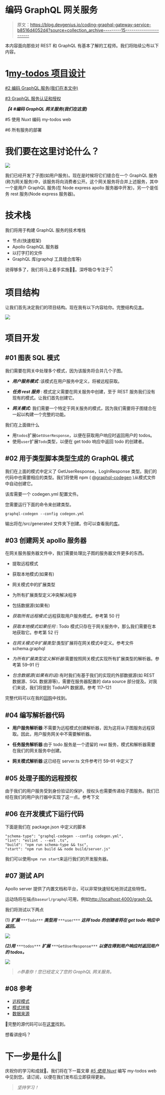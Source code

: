 # 编码 GraphQL 网关服务

> 原文：<https://blog.devgenius.io/coding-graphql-gateway-service-b8516d4052d4?source=collection_archive---------15----------------------->

本内容面向那些对 REST 和 GraphQL 有基本了解的工程师。我们将陆续公布以下内容。

# 1[my-todos 项目设计](https://medium.com/@sofikul.m/design-my-todos-project-with-graphql-rest-microservices-482cffc7729b)

[#2 编码 GraphQL 服务(我们在本文中)](https://medium.com/@sofikul.m/coding-graphql-services-eafd9235fdf7)

[#3 GraphQL 服务认证和授权](https://medium.com/@sofikul.m/6894d6f40ac0)

***【4 #编码 GraphQL 网关服务(我们在这里)***

#5 使用 Nuxt 编码 my-todos web

#6 所有服务的部署

# 我们要在这里讨论什么？

![](img/d9795c968daece8789927560be19befa.png)

我们已经开发了子图(如用户服务)。现在是时候将它们缝合在一个 GraphQL 服务(称为网关服务)中，该服务将向消费者公开。这个网关服务将合并上述服务，其中一个是用户 GraphQL 服务(在 Node express apollo 服务器中开发)，另一个是任务 rest 服务(Node express 服务器)。

# 技术栈

我们将用于构建 GraphQL 服务的技术堆栈

*   节点(快速框架)
*   Apollo GraphQL 服务器
*   以打字打的文件
*   GraphQL 库(graphql 工具缝合库等)

说得够多了，我们将马上着手实施👨‍💻。深呼吸😊专注于👇

# 项目结构

让我们首先决定我们的项目结构。现在我有以下内容给你。完整结构见[本](https://github.com/Sofiukl/my-todos-gateway-gql)。

![](img/ead8996314688b312c96e7f27c1a7171.png)

# 项目开发

## #01 图表 SQL 模式

我们需要在网关中处理多个模式，因为该服务将合并几个子图。

*   ***用户服务模式*** :该模式在用户服务中定义，将被远程获取。
*   ***任务 rest 服务*** *:* 模式定义需要在网关服务中创建，至于 REST 服务我们没有现有的模式。让我们首先创建它。

*   ***网关模式:*** 我们需要一个特定于网关服务的模式，因为我们需要将子图缝合在一起以构建一个完整的功能。

我们在上面做什么

*   用`todos`扩展`GetUserResponse`，以便在获取用户响应时返回用户的 todos。
*   使用`user`扩展`Todo`类型，以便在 get todo 响应中返回 todo 的创建者。

## #02 用于类型脚本类型生成的 GraphQL 模式

我们在上面的模式中定义了 GetUserResponse，LogInResponse 类型。我们的代码中也需要相应的类型。我们将使用 npm ( [@graphql-codegen](https://www.npmjs.com/package/@graphql-codegen/cli) )从模式文件中自动创建它。

该库需要一个 codegen.yml 配置文件。

您需要运行下面的命令来创建类型。

```
graphql-codegen --config codegen.yml
```

输出将在/src/generated 文件夹下创建。你可以查看我的[库](https://github.com/Sofiukl/my-todos-gateway-gql)。

## #03 创建网关 apollo 服务器

在网关服务服务器文件中，我们需要处理比子图的服务器文件更多的东西。

*   提取远程模式
*   获取本地模式(如果有)
*   网关模式中的扩展类型
*   为所有扩展类型定义冲突解决程序
*   包括数据源(如果有)

*   *获取所有远程模式*:远程获取用户服务模式。参考第 50 行
*   *获取本地模式如果任何* : Todo 模式只存在于网关服务中，那么我们需要在本地获取它。参考第 52 行
*   *在网关模式中扩展类型*:类型扩展将在网关模式中定义。参考文件 schema.graphql
*   *为所有扩展类型定义解析器*:需要按照网关模式实现所有扩展类型的解析器。参考第 59–91 行
*   *包含数据源(如果有的话)*:有时我们有基于我们的实现的外部数据源(如 REST 数据源、SQL 数据源等)，需要在服务器配置的 data source 部分提及。对我们来说，我们将提到 TodoAPI 数据源。参考 117–121

完整代码可以在我的[回购](https://github.com/Sofiukl/my-todos-gateway-gql)中找到。

## #04 编写解析器代码

*   **用户服务解析器**:不需要为远程模式创建解析器，因为这将从子图服务远程获取。因此，用户服务网关中不需要解析器。
*   **任务服务解析器**:由于 todo 服务是一个遗留的 rest 服务，模式和解析器需要在我们的网关服务中创建。

*   **网关模式解析器**:这已经在 server.ts 文件参考行 59–91 中定义了

## #05 处理子图的远程授权

由于我们的用户服务受到身份验证的保护，授权头也需要传递给子图服务。我们已经在我们的用户执行器中实现了这一点。参考下文

## #06 在开发模式下运行代码

下面是我们在 package.json 中定义的脚本

```
"schema-type": "graphql-codegen --config codegen.yml",
"lint": "eslint . --ext .ts",
"build": "npm run schema-type && tsc",
"start": "npm run build && node build/server.js"
```

我们可以使用`npm run start`来运行我们的开发服务器。

## #07 测试 API

Apollo server 提供了内置文档和平台，可以非常快速轻松地测试这些特性。

运动场将在端点`baseurl/graphql`可用，例如[http://localhost:4000/graph QL](http://localhost:4000/graphql)

我们将测试以下两点

(1) ***扩展*** `***Todo***` ***类型用*** `***user***` ***这样 todo 的创建者将在 get todo 响应中返回。***

![](img/e6463a731807d9c1ba997a482d02f252.png)

***(2)用*** `***todos***` ***扩展*** `***GetUserResponse***` ***以便在得到用户响应时返回用户的 todos。***

![](img/0d35cb5d3f19b63f9adbc6808297f8a1.png)

> *🔥恭喜你！您已经定义了您的 GraphQL 网关服务。*

## #08 参考

*   [远程模式](https://www.the-guild.dev/graphql/tools/docs/remote-schemas)
*   [模式拼接](https://www.the-guild.dev/graphql/tools/docs/schema-stitching/stitch-combining-schemas)
*   [数据来源](https://www.apollographql.com/docs/apollo-server/v3)

🌟完整的源代码可以在[这里](https://github.com/Sofiukl/my-todos-gateway-gql)找到。

想看讲座吗？

# 下一步是什么💁

庆祝你的学习和成就🎉。我们将在下一篇文章 [*#5 使用 Nuxt*](https://medium.com/@sofikul.m/coding-my-todos-web-to-consume-graphql-service-1e78302e7a04) 编写 my-todos web 中见到您。请订阅，以便在我们发布后立即获得更新。

> *坚持学习！*